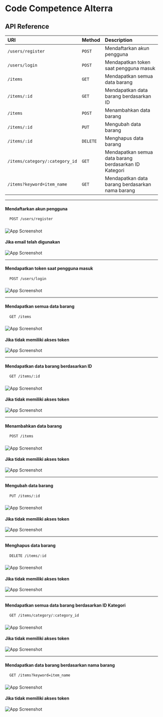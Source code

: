 
# Code Competence Alterra

## API Reference

| URI | Method     | Description                |
| :-------- | :------- | :------------------------- |
| `/users/register` | `POST` | Mendaftarkan akun pengguna |
| `/users/login` | `POST` | Mendapatkan token saat pengguna masuk |
| `/items` | `GET` | Mendapatkan semua data barang |
| `/items/:id` | `GET` | Mendapatkan data barang berdasarkan ID |
| `/items` | `POST` | Menambahkan data barang |
| `/items/:id` | `PUT` | Mengubah data barang |
| `/items/:id` | `DELETE` | Menghapus data barang |
| `/items/category/:category_id` | `GET` | Mendapatkan semua data barang berdasarkan ID Kategori |
| `/items?keyword=item_name` | `GET` | Mendapatkan data barang berdasarkan nama barang |

---

#### Mendaftarkan akun pengguna

```http
  POST /users/register
```

#####

![App Screenshot](https://github.com/nifz/go_mochammad-hanif/blob/main/code-competence/screenshot/13.%20Register.png?raw=true)

#### Jika email telah digunakan

![App Screenshot](https://github.com/nifz/go_mochammad-hanif/blob/main/code-competence/screenshot/12.%20Register%20if%20email%20already%20exist.png?raw=true?raw=true)

---

#### Mendapatkan token saat pengguna masuk

```http
  POST /users/login
```

#####

![App Screenshot](https://github.com/nifz/go_mochammad-hanif/blob/main/code-competence/screenshot/14.%20Login.png?raw=true)

---

#### Mendapatkan semua data barang

```http
  GET /items
```

#####

![App Screenshot](https://github.com/nifz/go_mochammad-hanif/blob/main/code-competence/screenshot/08.%20Get%20All%20Items.png?raw=true)

#### Jika tidak memiliki akses token

![App Screenshot](https://github.com/nifz/go_mochammad-hanif/blob/main/code-competence/screenshot/08a.%20Get%20All%20Items%20if%20not%20authorized.png?raw=true)

---

#### Mendapatkan data barang berdasarkan ID

```http
  GET /items/:id
```

#####

![App Screenshot](https://github.com/nifz/go_mochammad-hanif/blob/main/code-competence/screenshot/07.%20Get%20Item%20By%20ID.png?raw=true)

#### Jika tidak memiliki akses token

![App Screenshot](https://github.com/nifz/go_mochammad-hanif/blob/main/code-competence/screenshot/07a.%20Get%20Item%20By%20ID%20if%20not%20authorized.png?raw=true)

---

#### Menambahkan data barang

```http
  POST /items
```

#####

![App Screenshot](https://github.com/nifz/go_mochammad-hanif/blob/main/code-competence/screenshot/05.%20Add%20Item.png?raw=true)

#### Jika tidak memiliki akses token

![App Screenshot](https://github.com/nifz/go_mochammad-hanif/blob/main/code-competence/screenshot/05a.%20Add%20Item%20if%20not%20authorized.png?raw=true)

---

#### Mengubah data barang

```http
  PUT /items/:id
```

#####

![App Screenshot](https://github.com/nifz/go_mochammad-hanif/blob/main/code-competence/screenshot/06.%20Update%20Item.png?raw=true)

#### Jika tidak memiliki akses token

![App Screenshot](https://github.com/nifz/go_mochammad-hanif/blob/main/code-competence/screenshot/06a.%20Update%20Item%20if%20not%20authorized.png?raw=true)

---

#### Menghapus data barang

```http
  DELETE /items/:id
```

#####

![App Screenshot](https://github.com/nifz/go_mochammad-hanif/blob/main/code-competence/screenshot/09.%20Delete%20Item.png?raw=true)

#### Jika tidak memiliki akses token

![App Screenshot](https://github.com/nifz/go_mochammad-hanif/blob/main/code-competence/screenshot/09a.%20Delete%20Item%20if%20not%20authorized.png?raw=true)

---

#### Mendapatkan semua data barang berdasarkan ID Kategori

```http
  GET /items/category/:category_id
```

#####

![App Screenshot](https://github.com/nifz/go_mochammad-hanif/blob/main/code-competence/screenshot/10.%20Get%20Item%20By%20Category%20ID.png?raw=true)

#### Jika tidak memiliki akses token

![App Screenshot](https://github.com/nifz/go_mochammad-hanif/blob/main/code-competence/screenshot/10a.%20Get%20Item%20By%20Category%20ID%20if%20not%20authoirzed.png?raw=true)

---

#### Mendapatkan data barang berdasarkan nama barang

```http
  GET /items?keyword=item_name
```

#####

![App Screenshot](https://github.com/nifz/go_mochammad-hanif/blob/main/code-competence/screenshot/11.%20Get%20Item%20by%20Name%20Query%20Param.png?raw=true)

#### Jika tidak memiliki akses token

![App Screenshot](https://github.com/nifz/go_mochammad-hanif/blob/main/code-competence/screenshot/11a.%20Get%20Item%20by%20Name%20Query%20Param%20if%20not%20authorized.png?raw=true)
